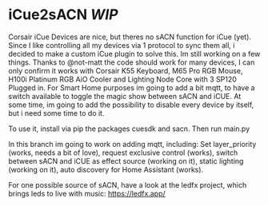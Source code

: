 # iCue2sACN *WIP*

Corsair iCue Devices are nice, but theres no sACN function for iCue (yet). Since I like controlling all my devices via 1 protocol to sync them all, i decided to make a
custom iCue plugin to solve this. 
Im still working on a few things. Thanks to @not-matt the code should work for many devices, I can only confirm it works with Corsair K55 Keyboard, M65 Pro RGB Mouse, H100i Platinum RGB AiO Cooler and Lighting Node Core with 3 SP120 Plugged in.
For Smart Home purposes im going to add a bit mqtt, to have a switch available to toggle the magic show between sACN and iCUE. At some time, im going to add the possibility to disable every device by itself, but i need some time to do it. 

To use it, install via pip the packages cuesdk and sacn. Then run main.py

In this branch im going to work on adding mqtt, including: Set layer_priority (works, needs a bit of love), request exclusive control (works), switch between sACN and iCUE as effect source (working on it), static lighting (working on it), auto discovery for Home Assistant (works). 




For one possible source of sACN, have a look at the ledfx project, which brings leds to live with music: https://ledfx.app/

